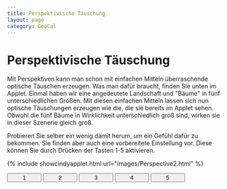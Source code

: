 ```yaml
---
title: Perspektivische Täuschung
layout: page
category: GeoCal
---
```


# Perspektivische Täuschung
Mit Perspektiven kann man schon mit einfachen Mitteln überraschende optische Täuschen erzeugen. Was man dafür braucht, finden Sie unten im Applet. Einmal haben wir eine angedeutete Landschaft und "Bäume" in fünf unterschiedlichen Größen. Mit diesen einfachen Mitteln lassen sich nun optische Täuschungen erzeugen wie die, die sie bereits im Applet sehen. Obwohl die fünf Bäume in Wirklichkeit unterschiedlich groß sind, wirken sie in dieser Szenerie gleich groß.

Probieren Sie selber ein wenig damit herum, um ein Gefühl dafür zu bekommen. Sie finden aber auch eine vorbereitete Einstellung vor. Diese können Sie durch Drücken der Tasten 1-5 aktivieren.

{% include showcindyapplet.html url="images/Perspective2.html" %}


<script language="JavaScript" type="text/javascript">
		function doScript(c)
		{
			cdy.evokeCS(c);
		};
               cc='"';
               Text0.val='exp(a*x)';
</script>


<script type="text/javascript">
var statement=new Array()
statement[0]='(moveto(reset);)'
statement[1]='(moveto(bigtree);)'
statement[2]='(moveto(twobig);)'
statement[3]='(moveto(twosmall);)'
statement[4]='(moveto(verkehrt);)'
</script>
 <input type="button" value="1" style="width: 80px; " onclick="doScript(statement[0])" />
 <input type="button" value="2" style="width: 80px; " onclick="doScript(statement[1])" />
 <input type="button" value="3" style="width: 80px; " onclick="doScript(statement[2])" />
 <input type="button" value="4" style="width: 80px; " onclick="doScript(statement[3])" />
 <input type="button" value="5" style="width: 80px; " onclick="doScript(statement[4])" />
